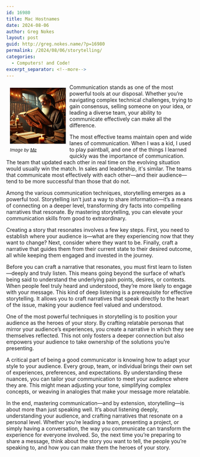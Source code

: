 ```yaml
---
id: 16980
title: Mac Hostnames
date: 2024-08-06
author: Greg Nokes
layout: post
guid: http://greg.nokes.name/?p=16980
permalink: /2024/08/06/storytelling/
categories:
  - Computers! and Code!
excerpt_separator: <!--more-->
---
```


<div style="float: left; padding: 10px 10px 10px 10px;"><img src="/binaries/2024/08/storyteller.png" width="150" alt="A storyteller reading and prepairing"><br />
<sub><i>Image by <a href="https://greg.nokes.name/">Me</a></i></sub></div>

Communication stands as one of the most powerful tools at our disposal. Whether you’re navigating complex technical challenges, trying to gain consensus, selling someone on your idea, or leading a diverse team, your ability to communicate effectively can make all the difference.

<!--more-->

The most effective teams maintain open and wide lanes of communication. When I was a kid, I used to play paintball, and one of the things I learned quickly was the importance of communication. The team that updated each other in real time on the evolving situation would usually win the match. In sales and leadership, it's similar. The teams that communicate most effectively with each other—and their audience—tend to be more successful than those that do not.

Among the various communication techniques, storytelling emerges as a powerful tool. Storytelling isn't just a way to share information—it’s a means of connecting on a deeper level, transforming dry facts into compelling narratives that resonate. By mastering storytelling, you can elevate your communication skills from good to extraordinary.

Creating a story that resonates involves a few key steps. First, you need to establish where your audience is—what are they experiencing now that they want to change? Next, consider where they want to be. Finally, craft a narrative that guides them from their current state to their desired outcome, all while keeping them engaged and invested in the journey.

Before you can craft a narrative that resonates, you must first learn to listen—deeply and truly listen. This means going beyond the surface of what’s being said to understand the underlying pain points, desires, or contexts. When people feel truly heard and understood, they’re more likely to engage with your message. This kind of deep listening is a prerequisite for effective storytelling. It allows you to craft narratives that speak directly to the heart of the issue, making your audience feel valued and understood.

One of the most powerful techniques in storytelling is to position your audience as the heroes of your story. By crafting relatable personas that mirror your audience’s experiences, you create a narrative in which they see themselves reflected. This not only fosters a deeper connection but also empowers your audience to take ownership of the solutions you’re presenting.

A critical part of being a good communicator is knowing how to adapt your style to your audience. Every group, team, or individual brings their own set of experiences, preferences, and expectations. By understanding these nuances, you can tailor your communication to meet your audience where they are. This might mean adjusting your tone, simplifying complex concepts, or weaving in analogies that make your message more relatable.

In the end, mastering communication—and by extension, storytelling—is about more than just speaking well. It’s about listening deeply, understanding your audience, and crafting narratives that resonate on a personal level. Whether you’re leading a team, presenting a project, or simply having a conversation, the way you communicate can transform the experience for everyone involved. So, the next time you’re preparing to share a message, think about the story you want to tell, the people you’re speaking to, and how you can make them the heroes of your story.